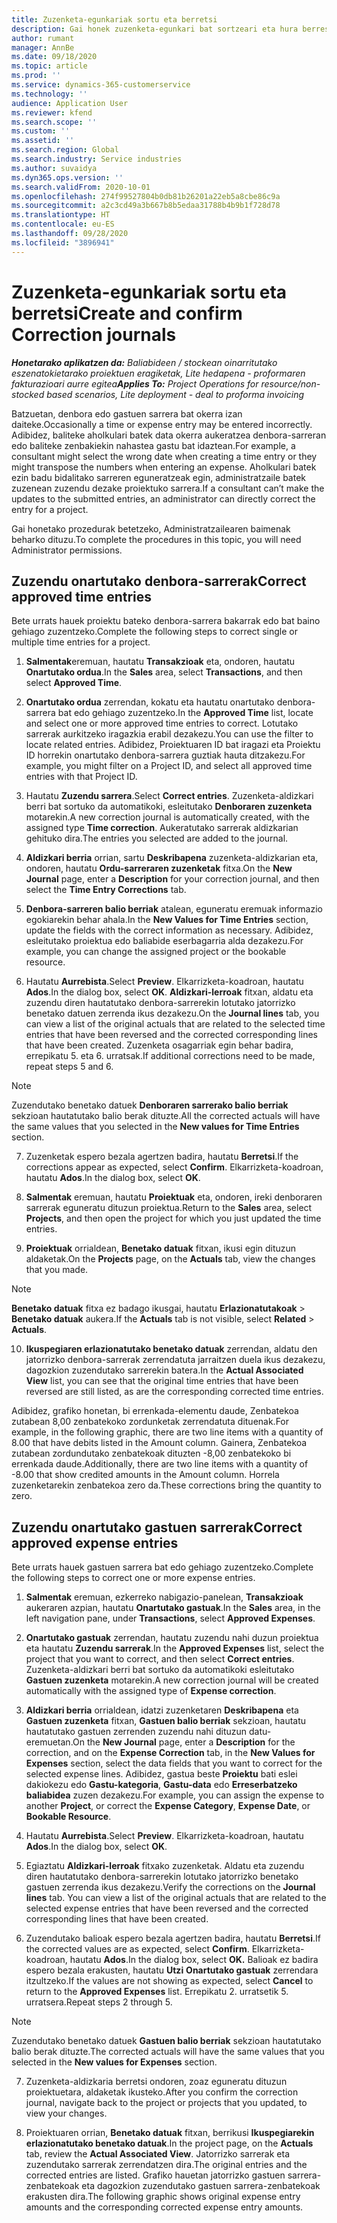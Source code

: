```yaml
---
title: Zuzenketa-egunkariak sortu eta berretsi
description: Gai honek zuzenketa-egunkari bat sortzeari eta hura berresteari buruzko informazioa ematen du.
author: rumant
manager: AnnBe
ms.date: 09/18/2020
ms.topic: article
ms.prod: ''
ms.service: dynamics-365-customerservice
ms.technology: ''
audience: Application User
ms.reviewer: kfend
ms.search.scope: ''
ms.custom: ''
ms.assetid: ''
ms.search.region: Global
ms.search.industry: Service industries
ms.author: suvaidya
ms.dyn365.ops.version: ''
ms.search.validFrom: 2020-10-01
ms.openlocfilehash: 274f99527804b0db81b26201a22eb5a8cbe86c9a
ms.sourcegitcommit: a2c3cd49a3b667b8b5edaa31788b4b9b1f728d78
ms.translationtype: HT
ms.contentlocale: eu-ES
ms.lasthandoff: 09/28/2020
ms.locfileid: "3896941"
---
```

# <a name="create-and-confirm-correction-journals"></a><span data-ttu-id="636f0-103">Zuzenketa-egunkariak sortu eta berretsi</span><span class="sxs-lookup"><span data-stu-id="636f0-103">Create and confirm Correction journals</span></span>

<span data-ttu-id="636f0-104">_**Honetarako aplikatzen da:** Baliabideen / stockean oinarritutako eszenatokietarako proiektuen eragiketak, Lite hedapena - proformaren fakturazioari aurre egitea_</span><span class="sxs-lookup"><span data-stu-id="636f0-104">_**Applies To:** Project Operations for resource/non-stocked based scenarios, Lite deployment - deal to proforma invoicing_</span></span>

<span data-ttu-id="636f0-105">Batzuetan, denbora edo gastuen sarrera bat okerra izan daiteke.</span><span class="sxs-lookup"><span data-stu-id="636f0-105">Occasionally a time or expense entry may be entered incorrectly.</span></span> <span data-ttu-id="636f0-106">Adibidez, baliteke aholkulari batek data okerra aukeratzea denbora-sarreran edo baliteke zenbakiekin nahastea gastu bat idaztean.</span><span class="sxs-lookup"><span data-stu-id="636f0-106">For example, a consultant might select the wrong date when creating a time entry or they might transpose the numbers when entering an expense.</span></span> <span data-ttu-id="636f0-107">Aholkulari batek ezin badu bidalitako sarreren eguneratzeak egin, administratzaile batek zuzenean zuzendu dezake proiektuko sarrera.</span><span class="sxs-lookup"><span data-stu-id="636f0-107">If a consultant can’t make the updates to the submitted entries, an administrator can directly correct the entry for a project.</span></span>

<span data-ttu-id="636f0-108">Gai honetako prozedurak betetzeko, Administratzailearen baimenak beharko dituzu.</span><span class="sxs-lookup"><span data-stu-id="636f0-108">To complete the procedures in this topic, you will need Administrator permissions.</span></span>

## <a name="correct-approved-time-entries"></a><span data-ttu-id="636f0-109">Zuzendu onartutako denbora-sarrerak</span><span class="sxs-lookup"><span data-stu-id="636f0-109">Correct approved time entries</span></span>     

<span data-ttu-id="636f0-110">Bete urrats hauek proiektu bateko denbora-sarrera bakarrak edo bat baino gehiago zuzentzeko.</span><span class="sxs-lookup"><span data-stu-id="636f0-110">Complete the following steps to correct single or multiple time entries for a project.</span></span>

1. <span data-ttu-id="636f0-111">**Salmentak**eremuan, hautatu **Transakzioak** eta, ondoren, hautatu **Onartutako ordua**.</span><span class="sxs-lookup"><span data-stu-id="636f0-111">In the **Sales** area, select **Transactions**, and then select **Approved Time**.</span></span> 

2. <span data-ttu-id="636f0-112">**Onartutako ordua** zerrendan, kokatu eta hautatu onartutako denbora-sarrera bat edo gehiago zuzentzeko.</span><span class="sxs-lookup"><span data-stu-id="636f0-112">In the **Approved Time** list, locate and select one or more approved time entries to correct.</span></span> <span data-ttu-id="636f0-113">Lotutako sarrerak aurkitzeko iragazkia erabil dezakezu.</span><span class="sxs-lookup"><span data-stu-id="636f0-113">You can use the filter to locate related entries.</span></span> <span data-ttu-id="636f0-114">Adibidez, Proiektuaren ID bat iragazi eta Proiektu ID horrekin onartutako denbora-sarrera guztiak hauta ditzakezu.</span><span class="sxs-lookup"><span data-stu-id="636f0-114">For example, you might filter on a Project ID, and select all approved time entries with that Project ID.</span></span>

3. <span data-ttu-id="636f0-115">Hautatu **Zuzendu sarrera**.</span><span class="sxs-lookup"><span data-stu-id="636f0-115">Select **Correct entries**.</span></span> <span data-ttu-id="636f0-116">Zuzenketa-aldizkari berri bat sortuko da automatikoki, esleitutako **Denboraren zuzenketa** motarekin.</span><span class="sxs-lookup"><span data-stu-id="636f0-116">A new correction journal is automatically created, with the assigned type **Time correction**.</span></span> <span data-ttu-id="636f0-117">Aukeratutako sarrerak aldizkarian gehituko dira.</span><span class="sxs-lookup"><span data-stu-id="636f0-117">The entries you selected are added to the journal.</span></span> 

4. <span data-ttu-id="636f0-118">**Aldizkari berria** orrian, sartu **Deskribapena** zuzenketa-aldizkarian eta, ondoren, hautatu **Ordu-sarreraren zuzenketak** fitxa.</span><span class="sxs-lookup"><span data-stu-id="636f0-118">On the **New Journal** page, enter a **Description** for your correction journal, and then select the **Time Entry Corrections** tab.</span></span>  

5. <span data-ttu-id="636f0-119">**Denbora-sarreren balio berriak** atalean, eguneratu eremuak informazio egokiarekin behar ahala.</span><span class="sxs-lookup"><span data-stu-id="636f0-119">In the **New Values for Time Entries** section, update the fields with the correct information as necessary.</span></span> <span data-ttu-id="636f0-120">Adibidez, esleitutako proiektua edo baliabide eserbagarria alda dezakezu.</span><span class="sxs-lookup"><span data-stu-id="636f0-120">For example, you can change the assigned project or the bookable resource.</span></span>

6. <span data-ttu-id="636f0-121">Hautatu **Aurrebista**.</span><span class="sxs-lookup"><span data-stu-id="636f0-121">Select **Preview**.</span></span> <span data-ttu-id="636f0-122">Elkarrizketa-koadroan, hautatu **Ados**.</span><span class="sxs-lookup"><span data-stu-id="636f0-122">In the dialog box, select **OK**.</span></span> <span data-ttu-id="636f0-123">**Aldizkari-lerroak** fitxan, aldatu eta zuzendu diren hautatutako denbora-sarrerekin lotutako jatorrizko benetako datuen zerrenda ikus dezakezu.</span><span class="sxs-lookup"><span data-stu-id="636f0-123">On the **Journal lines** tab, you can view a list of the original actuals that are related to the selected time entries that have been reversed and the corrected corresponding lines that have been created.</span></span> <span data-ttu-id="636f0-124">Zuzenketa osagarriak egin behar badira, errepikatu 5. eta 6. urratsak.</span><span class="sxs-lookup"><span data-stu-id="636f0-124">If additional corrections need to be made, repeat steps 5 and 6.</span></span> 

> [!NOTE]
> <span data-ttu-id="636f0-125">Zuzendutako benetako datuek **Denboraren sarrerako balio berriak** sekzioan hautatutako balio berak dituzte.</span><span class="sxs-lookup"><span data-stu-id="636f0-125">All the corrected actuals will have the same values that you selected in the **New values for Time Entries** section.</span></span>

7. <span data-ttu-id="636f0-126">Zuzenketak espero bezala agertzen badira, hautatu **Berretsi**.</span><span class="sxs-lookup"><span data-stu-id="636f0-126">If the corrections appear as expected, select **Confirm**.</span></span> <span data-ttu-id="636f0-127">Elkarrizketa-koadroan, hautatu **Ados**.</span><span class="sxs-lookup"><span data-stu-id="636f0-127">In the dialog box, select **OK**.</span></span>

8. <span data-ttu-id="636f0-128">**Salmentak** eremuan, hautatu **Proiektuak** eta, ondoren, ireki denboraren sarrerak eguneratu dituzun proiektua.</span><span class="sxs-lookup"><span data-stu-id="636f0-128">Return to the **Sales** area, select **Projects**, and then open the project for which you just updated the time entries.</span></span> 

9. <span data-ttu-id="636f0-129">**Proiektuak** orrialdean, **Benetako datuak** fitxan, ikusi egin dituzun aldaketak.</span><span class="sxs-lookup"><span data-stu-id="636f0-129">On the **Projects** page, on the **Actuals** tab, view the changes that you made.</span></span> 

> [!NOTE]
> <span data-ttu-id="636f0-130">**Benetako datuak** fitxa ez badago ikusgai, hautatu **Erlazionatutakoak** > **Benetako datuak** aukera.</span><span class="sxs-lookup"><span data-stu-id="636f0-130">If the **Actuals** tab is not visible, select **Related** > **Actuals**.</span></span>  

10. <span data-ttu-id="636f0-131">**Ikuspegiaren erlazionatutako benetako datuak** zerrendan, aldatu den jatorrizko denbora-sarrerak zerrendatuta jarraitzen duela ikus dezakezu, dagozkion zuzendutako sarrerekin batera.</span><span class="sxs-lookup"><span data-stu-id="636f0-131">In the **Actual Associated View** list, you can see that the original time entries that have been reversed are still listed, as are the corresponding corrected time entries.</span></span> 

<span data-ttu-id="636f0-132">Adibidez, grafiko honetan, bi errenkada-elementu daude, Zenbatekoa zutabean 8,00 zenbatekoko zordunketak zerrendatuta dituenak.</span><span class="sxs-lookup"><span data-stu-id="636f0-132">For example, in the following graphic, there are two line items with a quantity of 8.00 that have debits listed in the Amount column.</span></span> <span data-ttu-id="636f0-133">Gainera, Zenbatekoa zutabean zordundutako zenbatekoak dituzten -8,00 zenbatekoko bi errenkada daude.</span><span class="sxs-lookup"><span data-stu-id="636f0-133">Additionally, there are two line items with a quantity of -8.00 that show credited amounts in the Amount column.</span></span> <span data-ttu-id="636f0-134">Horrela zuzenketarekin zenbatekoa zero da.</span><span class="sxs-lookup"><span data-stu-id="636f0-134">These corrections bring the quantity to zero.</span></span>

 
## <a name="correct-approved-expense-entries"></a><span data-ttu-id="636f0-135">Zuzendu onartutako gastuen sarrerak</span><span class="sxs-lookup"><span data-stu-id="636f0-135">Correct approved expense entries</span></span>

<span data-ttu-id="636f0-136">Bete urrats hauek gastuen sarrera bat edo gehiago zuzentzeko.</span><span class="sxs-lookup"><span data-stu-id="636f0-136">Complete the following steps to correct one or more expense entries.</span></span> 

1. <span data-ttu-id="636f0-137">**Salmentak** eremuan, ezkerreko nabigazio-panelean, **Transakzioak** aukeraren azpian, hautatu **Onartutako gastuak**.</span><span class="sxs-lookup"><span data-stu-id="636f0-137">In the **Sales** area, in the left navigation pane, under **Transactions**, select **Approved Expenses**.</span></span>

2. <span data-ttu-id="636f0-138">**Onartutako gastuak** zerrendan, hautatu zuzendu nahi duzun proiektua eta hautatu **Zuzendu sarrerak**.</span><span class="sxs-lookup"><span data-stu-id="636f0-138">In the **Approved Expenses** list, select the project that you want to correct, and then select **Correct entries**.</span></span> <span data-ttu-id="636f0-139">Zuzenketa-aldizkari berri bat sortuko da automatikoki esleitutako **Gastuen zuzenketa** motarekin.</span><span class="sxs-lookup"><span data-stu-id="636f0-139">A new correction journal will be created automatically with the assigned type of **Expense correction**.</span></span> 

3. <span data-ttu-id="636f0-140">**Aldizkari berria** orrialdean, idatzi zuzenketaren **Deskribapena** eta **Gastuen zuzenketa** fitxan, **Gastuen balio berriak** sekzioan, hautatu hautatutako gastuen zerrenden zuzendu nahi dituzun datu-eremuetan.</span><span class="sxs-lookup"><span data-stu-id="636f0-140">On the **New Journal** page, enter a **Description** for the correction, and on the **Expense Correction** tab, in the **New Values for Expenses** section, select the data fields that you want to correct for the selected expense lines.</span></span> <span data-ttu-id="636f0-141">Adibidez, gastua beste **Proiektu** bati eslei dakiokezu edo **Gastu-kategoria**, **Gastu-data** edo **Erreserbatzeko baliabidea** zuzen dezakezu.</span><span class="sxs-lookup"><span data-stu-id="636f0-141">For example, you can assign the expense to another **Project**, or correct the **Expense Category**, **Expense Date**, or **Bookable Resource**.</span></span>

4. <span data-ttu-id="636f0-142">Hautatu **Aurrebista**.</span><span class="sxs-lookup"><span data-stu-id="636f0-142">Select **Preview**.</span></span> <span data-ttu-id="636f0-143">Elkarrizketa-koadroan, hautatu **Ados**.</span><span class="sxs-lookup"><span data-stu-id="636f0-143">In the dialog box, select **OK**.</span></span> 

5. <span data-ttu-id="636f0-144">Egiaztatu **Aldizkari-lerroak** fitxako zuzenketak. Aldatu eta zuzendu diren hautatutako denbora-sarrerekin lotutako jatorrizko benetako gastuen zerrenda ikus dezakezu.</span><span class="sxs-lookup"><span data-stu-id="636f0-144">Verify the corrections on the **Journal lines** tab. You can view a list of the original actuals that are related to the selected expense entries that have been reversed and the corrected corresponding lines that have been created.</span></span>

6. <span data-ttu-id="636f0-145">Zuzendutako balioak espero bezala agertzen badira, hautatu **Berretsi**.</span><span class="sxs-lookup"><span data-stu-id="636f0-145">If the corrected values are as expected, select **Confirm**.</span></span> <span data-ttu-id="636f0-146">Elkarrizketa-koadroan, hautatu **Ados**.</span><span class="sxs-lookup"><span data-stu-id="636f0-146">In the dialog box, select **OK.**</span></span> <span data-ttu-id="636f0-147">Balioak ez badira espero bezala erakusten, hautatu **Utzi** **Onartutako gastuak** zerrendara itzultzeko.</span><span class="sxs-lookup"><span data-stu-id="636f0-147">If the values are not showing as expected, select **Cancel** to return to the **Approved Expenses** list.</span></span> <span data-ttu-id="636f0-148">Errepikatu 2. urratsetik 5. urratsera.</span><span class="sxs-lookup"><span data-stu-id="636f0-148">Repeat steps 2 through 5.</span></span> 

> [!NOTE]
> <span data-ttu-id="636f0-149">Zuzendutako benetako datuek **Gastuen balio berriak** sekzioan hautatutako balio berak dituzte.</span><span class="sxs-lookup"><span data-stu-id="636f0-149">The corrected actuals will have the same values that you selected in the **New values for Expenses** section.</span></span>

7. <span data-ttu-id="636f0-150">Zuzenketa-aldizkaria berretsi ondoren, zoaz eguneratu dituzun proiektuetara, aldaketak ikusteko.</span><span class="sxs-lookup"><span data-stu-id="636f0-150">After you confirm the correction journal, navigate back to the project or projects that you updated, to view your changes.</span></span>  

8. <span data-ttu-id="636f0-151">Proiektuaren orrian, **Benetako datuak** fitxan, berrikusi **Ikuspegiarekin erlazionatutako benetako datuak**.</span><span class="sxs-lookup"><span data-stu-id="636f0-151">In the project page, on the **Actuals** tab, review the **Actual Associated View**.</span></span> <span data-ttu-id="636f0-152">Jatorrizko sarrerak eta zuzendutako sarrerak zerrendatzen dira.</span><span class="sxs-lookup"><span data-stu-id="636f0-152">The original entries and the corrected entries are listed.</span></span> <span data-ttu-id="636f0-153">Grafiko hauetan jatorrizko gastuen sarrera-zenbatekoak eta dagozkion zuzendutako gastuen sarrera-zenbatekoak erakusten dira.</span><span class="sxs-lookup"><span data-stu-id="636f0-153">The following graphic shows original expense entry amounts and the corresponding corrected expense entry amounts.</span></span> 


